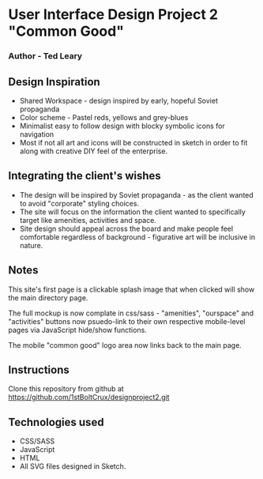 # User Interface Design Project 2 "Common Good"

### Author - Ted Leary

## Design Inspiration

* Shared Workspace - design inspired by early, hopeful Soviet propaganda
* Color scheme - Pastel reds, yellows and grey-blues
* Minimalist easy to follow design with blocky symbolic icons for navigation
* Most if not all art and icons will be constructed in sketch in order to fit along with creative DIY feel of the enterprise.

## Integrating the client's wishes

*  The design will be inspired by Soviet propaganda - as the client wanted to avoid "corporate" styling choices.
* The site will focus on the information the client wanted to specifically target like amenities, activities and space.
* Site design should appeal across the board and make people feel comfortable regardless of background - figurative art will be inclusive in nature.

## Notes

This site's first page is a clickable splash image that when clicked will show the main directory page.

The full mockup is now complate in css/sass - "amenities", "ourspace" and "activities" buttons now psuedo-link to their own respective mobile-level pages via JavaScript hide/show functions.

The mobile "common good" logo area now links back to the main page.

## Instructions 

Clone this repository from github at https://github.com/1stBoltCrux/designproject2.git


## Technologies used

* CSS/SASS
* JavaScript
* HTML
* All SVG files designed in Sketch.


